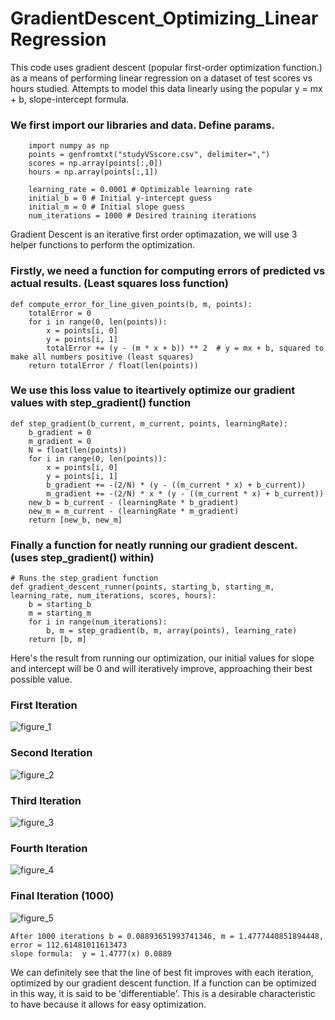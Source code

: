 # GradientDescent_Optimizing_LinearRegression

This code uses gradient descent (popular first-order optimization function.) as a means of performing linear regression on a dataset
of test scores vs hours studied.  Attempts to model this data linearly using the popular y = mx + b, slope-intercept formula.

### We first import our libraries and data.  Define params.
```
    import numpy as np
    points = genfromtxt("studyVSscore.csv", delimiter=",")
    scores = np.array(points[:,0])
    hours = np.array(points[:,1])

    learning_rate = 0.0001 # Optimizable learning rate
    initial_b = 0 # Initial y-intercept guess
    initial_m = 0 # Initial slope guess
    num_iterations = 1000 # Desired training iterations
```
Gradient Descent is an iterative first order optimazation, we will use 3 helper functions to perform the optimization.

### Firstly, we need a function for computing errors of predicted vs actual results. (Least squares loss function)
```
def compute_error_for_line_given_points(b, m, points):
    totalError = 0
    for i in range(0, len(points)):
        x = points[i, 0]
        y = points[i, 1]
        totalError += (y - (m * x + b)) ** 2  # y = mx + b, squared to make all numbers positive (least squares)
    return totalError / float(len(points))
```

### We use this loss value to iteartively optimize our gradient values with step_gradient() function
```
def step_gradient(b_current, m_current, points, learningRate):
    b_gradient = 0
    m_gradient = 0
    N = float(len(points))
    for i in range(0, len(points)):
        x = points[i, 0]
        y = points[i, 1]
        b_gradient += -(2/N) * (y - ((m_current * x) + b_current))
        m_gradient += -(2/N) * x * (y - ((m_current * x) + b_current))
    new_b = b_current - (learningRate * b_gradient)
    new_m = m_current - (learningRate * m_gradient)
    return [new_b, new_m]
```

### Finally a function for neatly running our gradient descent. (uses step_gradient() within)
```
# Runs the step_gradient function
def gradient_descent_runner(points, starting_b, starting_m, learning_rate, num_iterations, scores, hours):
    b = starting_b
    m = starting_m
    for i in range(num_iterations):
        b, m = step_gradient(b, m, array(points), learning_rate)
    return [b, m]
```
Here's the result from running our optimization, our initial values for slope and intercept will be 0 and will iteratively improve,
approaching their best possible value.

### First Iteration

![figure_1](https://user-images.githubusercontent.com/34739163/44152770-9d2fa504-a063-11e8-98bd-fd8a619b9c39.png)

### Second Iteration

![figure_2](https://user-images.githubusercontent.com/34739163/44152772-9ecfa710-a063-11e8-89f4-dc58788b3dd0.png)

### Third Iteration

![figure_3](https://user-images.githubusercontent.com/34739163/44152779-a066bc4e-a063-11e8-9766-be7f037c88d7.png)

### Fourth Iteration

![figure_4](https://user-images.githubusercontent.com/34739163/44152782-a1aa8784-a063-11e8-89dc-9491bcd0adbe.png)

### Final Iteration (1000)

![figure_5](https://user-images.githubusercontent.com/34739163/44152785-a3469e02-a063-11e8-950a-7b312c8ee73b.png)

```
After 1000 iterations b = 0.08893651993741346, m = 1.4777440851894448, error = 112.61481011613473
slope formula:  y = 1.4777(x) 0.0889
```

We can definitely see that the line of best fit improves with each iteration, optimized by our gradient descent function.  If
a function can be optimized in this way, it is said to be 'differentiable'.  This is a desirable characteristic to have because it allows for easy optimization.




